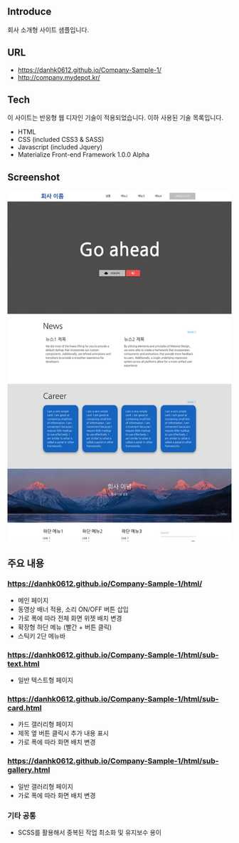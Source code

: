 ## Introduce

회사 소개형 사이트 샘플입니다.

## URL

- https://danhk0612.github.io/Company-Sample-1/
- http://company.mydepot.kr/

## Tech

이 사이트는 반응형 웹 디자인 기술이 적용되었습니다.
이하 사용된 기술 목록입니다.

- HTML
- CSS (included CSS3 & SASS)
- Javascript (included Jquery)
- Materialize Front-end Framework 1.0.0 Alpha

## Screenshot

![스크린샷](https://github.com/danhk0612/Company-Sample-1/raw/master/img/sample1.jpg) 

## 주요 내용

### https://danhk0612.github.io/Company-Sample-1/html/

- 메인 페이지
- 동영상 배너 적용, 소리 ON/OFF 버튼 삽입
- 가로 폭에 따라 전체 화면 위젯 배치 변경
- 확장형 하단 메뉴 (빨간 + 버튼 클릭)
- 스틱키 2단 메뉴바

### https://danhk0612.github.io/Company-Sample-1/html/sub-text.html

- 일반 텍스트형 페이지

### https://danhk0612.github.io/Company-Sample-1/html/sub-card.html

- 카드 갤러리형 페이지
- 제목 옆 버튼 클릭시 추가 내용 표시
- 가로 폭에 따라 화면 배치 변경

### https://danhk0612.github.io/Company-Sample-1/html/sub-gallery.html

- 일반 갤러리형 페이지
- 가로 폭에 따라 화면 배치 변경

### 기타 공통

- SCSS를 활용해서 중복된 작업 최소화 및 유지보수 용이